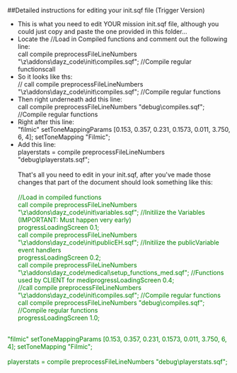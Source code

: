 ##Detailed instructions for editing your init.sqf file (Trigger Version)

* This is what you need to edit YOUR mission init.sqf file, although you could just copy and paste the one provided in this folder...<br/>
* Locate the //Load in Compiled functions and comment out the following line:<br/>
call compile preprocessFileLineNumbers "\z\addons\dayz_code\init\compiles.sqf";				//Compile regular functionscall<br/>
* So it looks like ths:<br/>
// call compile preprocessFileLineNumbers "\z\addons\dayz_code\init\compiles.sqf";  			//Compile regular functions<br/>
* Then right underneath add this line:<br/>
call compile preprocessFileLineNumbers "debug\compiles.sqf";				//Compile regular functions<br/>
* Right after this line:<br/>
"filmic" setToneMappingParams [0.153, 0.357, 0.231, 0.1573, 0.011, 3.750, 6, 4]; setToneMapping "Filmic";<br/>
* Add this line:<br/>
playerstats = compile preprocessFileLineNumbers "debug\playerstats.sqf";
<br/><br/>
That's all you need to edit in your init.sqf, after you've made those changes that part of the document should look something like this:
<br/><font color="#008000">
<br/>//Load in compiled functions
<br/>call compile preprocessFileLineNumbers "\z\addons\dayz_code\init\variables.sqf";				//Initilize the Variables (IMPORTANT: Must happen very early)
<br/>progressLoadingScreen 0.1;
<br/>call compile preprocessFileLineNumbers "\z\addons\dayz_code\init\publicEH.sqf";				//Initilize the publicVariable event handlers
<br/>progressLoadingScreen 0.2;
<br/>call compile preprocessFileLineNumbers "\z\addons\dayz_code\medical\setup_functions_med.sqf";	//Functions used by CLIENT for mediprogressLoadingScreen 0.4;
<br/>//call compile preprocessFileLineNumbers "\z\addons\dayz_code\init\compiles.sqf";				//Compile regular functions
<br/>call compile preprocessFileLineNumbers "debug\compiles.sqf";				//Compile regular functions
<br/>progressLoadingScreen 1.0;
<br/>
"filmic" setToneMappingParams [0.153, 0.357, 0.231, 0.1573, 0.011, 3.750, 6, 4]; setToneMapping "Filmic";
<br/><br/>
playerstats = compile preprocessFileLineNumbers "debug\playerstats.sqf";
<br/><br/></font>
